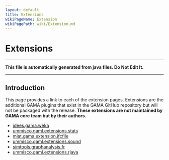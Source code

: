 ```yaml
---
layout: default
title: Extensions
wikiPageName: Extension
wikiPagePath: wiki/Extension.md
---
```


# Extensions
----
**This file is automatically generated from java files. Do Not Edit It.**

----

## Introduction
This page provides a link to each of the extension pages. Extensions are the additional GAMA plugins that exist in the GAMA GitHub repository but will not be packaged with the release. **These extensions are not maintained by GAMA core team but by their authors.**
* [idees.gama.weka](PluginDocumentation/Extension_idees.gama.weka)
* [ummisco.gaml.extensions.stats](PluginDocumentation/Extension_ummisco.gaml.extensions.stats)
* [miat.gama.extension.ifcfile](PluginDocumentation/Extension_miat.gama.extension.ifcfile)
* [ummisco.gaml.extensions.sound](PluginDocumentation/Extension_ummisco.gaml.extensions.sound)
* [simtools.graphanalysis.fr](PluginDocumentation/Extension_simtools.graphanalysis.fr)
* [ummisco.gaml.extensions.rjava](PluginDocumentation/Extension_ummisco.gaml.extensions.rjava)
